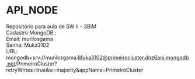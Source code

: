 # API_NODE
Repositório para aula de SW II - 3BIM\
Cadastro MongoDB :\
Email: murilosgama\
Senha: Muka3102\
URL: mongodb+srv://murilosgama:Muka3102@primeirocluster.dnz6anj.mongodb.net/PrimeiroCluster?retryWrites=true&w=majority&appName=PrimeiroCluster
